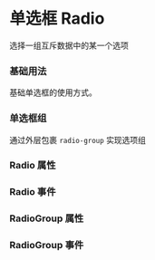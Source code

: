 <script setup lang="ts">
  import props from "../example/radio/props.ts";
  import groupProps from "../example/radio/group-props.ts";
  import events from "../example/radio/events.ts";
  import groupEvents from "../example/radio/group-events.ts";
</script>

# 单选框 Radio

选择一组互斥数据中的某一个选项

### 基础用法

基础单选框的使用方式。
<demo-block src="example/radio/basic"></demo-block>

### 单选框组

通过外层包裹 `radio-group` 实现选项组
<demo-block src="example/radio/group"></demo-block>

### Radio 属性

<table-block type="props" :data="props"></table-block>

### Radio 事件

<table-block type="events" :data="events"></table-block>

### RadioGroup 属性

<table-block type="props" :data="groupProps"></table-block>

### RadioGroup 事件

<table-block type="props" :data="groupEvents"></table-block>